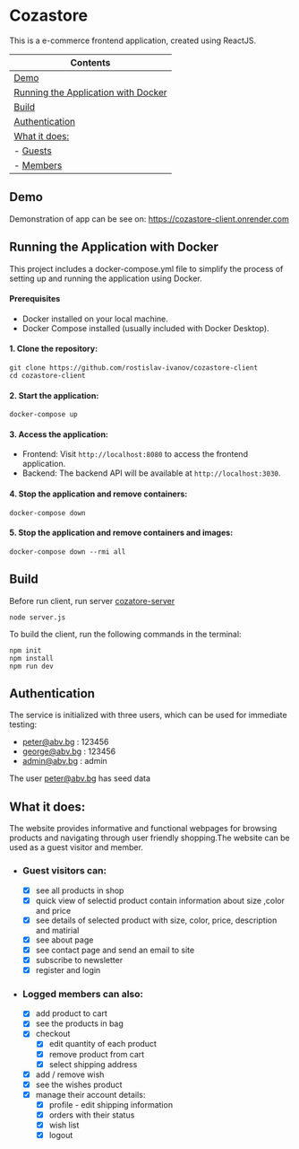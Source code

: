 # Cozastore

This is a e-commerce frontend application, created using ReactJS.

| Contents
|---
| [Demo](#demo)
| [Running the Application with Docker](#running-the-application-with-docker)
| [Build](#build)
| [Authentication](#authentication)
| [What it does:](#what-it-does)
| - [Guests](#guest-visitors-can)
| - [Members](#logged-members-can-also)

## Demo

Demonstration of app can be see on: https://cozastore-client.onrender.com


## Running the Application with Docker

This project includes a docker-compose.yml file to simplify the process of setting up and running the application using Docker.

#### Prerequisites

- Docker installed on your local machine.
- Docker Compose installed (usually included with Docker Desktop).

#### 1. Clone the repository:

```
git clone https://github.com/rostislav-ivanov/cozastore-client
cd cozastore-client

```

#### 2. Start the application:

```
docker-compose up

```

#### 3. Access the application:

- Frontend: Visit `http://localhost:8080` to access the frontend application.
- Backend: The backend API will be available at `http://localhost:3030`.

#### 4. Stop the application and remove containers:

```
docker-compose down

```

#### 5. Stop the application and remove containers and images:

```
docker-compose down --rmi all

```

## Build

Before run client, run server [cozatore-server](https://github.com/rostislav-ivanov/cozastore-server)

```
node server.js

```

To build the client, run the following commands in the terminal:

```
npm init
npm install
npm run dev

```


## Authentication

The service is initialized with three users, which can be used for immediate testing:

- peter@abv.bg : 123456
- george@abv.bg : 123456
- admin@abv.bg : admin

The user peter@abv.bg has seed data


## What it does:

The website provides informative and functional webpages for browsing products and navigating through user friendly shopping.The website can be used as a guest visitor and member.

- ### Guest visitors can:
  - [x] see all products in shop
  - [x] quick view of selectid product contain information about size ,color and price
  - [x] see details of selected product with size, color, price, description and matirial
  - [x] see about page
  - [x] see contact page and send an email to site
  - [x] subscribe to newsletter
  - [x] register and login
- ### Logged members can also:
  - [x] add product to cart
  - [x] see the products in bag
  - [x] checkout
    - [x] edit quantity of each product
    - [x] remove product from cart
    - [x] select shipping address
  - [x] add / remove wish
  - [x] see the wishes product
  - [x] manage their account details:
    - [x] profile - edit shipping information
    - [x] orders with their status
    - [x] wish list
    - [x] logout
